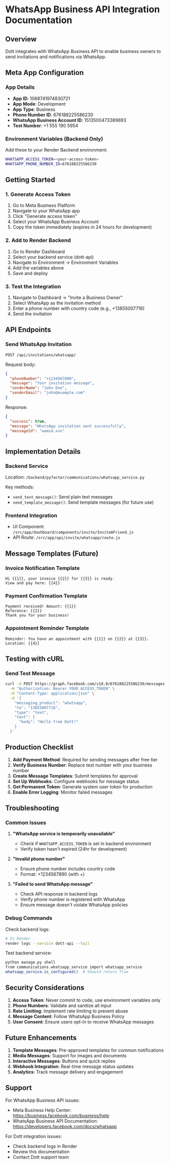 # WhatsApp Business API Integration Documentation

## Overview
Dott integrates with WhatsApp Business API to enable business owners to send invitations and notifications via WhatsApp.

## Meta App Configuration

### App Details
- **App ID**: 1068741974830721
- **App Mode**: Development
- **App Type**: Business
- **Phone Number ID**: 676188225586230
- **WhatsApp Business Account ID**: 1513500473389693
- **Test Number**: +1 555 190 5954

### Environment Variables (Backend Only)
Add these to your Render Backend environment:
```bash
WHATSAPP_ACCESS_TOKEN=<your-access-token>
WHATSAPP_PHONE_NUMBER_ID=676188225586230
```

## Getting Started

### 1. Generate Access Token
1. Go to Meta Business Platform
2. Navigate to your WhatsApp app
3. Click "Generate access token"
4. Select your WhatsApp Business Account
5. Copy the token immediately (expires in 24 hours for development)

### 2. Add to Render Backend
1. Go to Render Dashboard
2. Select your backend service (dott-api)
3. Navigate to Environment → Environment Variables
4. Add the variables above
5. Save and deploy

### 3. Test the Integration
1. Navigate to Dashboard → "Invite a Business Owner"
2. Select WhatsApp as the invitation method
3. Enter a phone number with country code (e.g., +13855007716)
4. Send the invitation

## API Endpoints

### Send WhatsApp Invitation
```
POST /api/invitations/whatsapp/
```

Request body:
```json
{
  "phoneNumber": "+1234567890",
  "message": "Your invitation message",
  "senderName": "John Doe",
  "senderEmail": "john@example.com"
}
```

Response:
```json
{
  "success": true,
  "message": "WhatsApp invitation sent successfully",
  "messageId": "wamid.xxx"
}
```

## Implementation Details

### Backend Service
Location: `/backend/pyfactor/communications/whatsapp_service.py`

Key methods:
- `send_text_message()`: Send plain text messages
- `send_template_message()`: Send template messages (for future use)

### Frontend Integration
- UI Component: `/src/app/dashboard/components/invite/InviteAFriend.js`
- API Route: `/src/app/api/invite/whatsapp/route.js`

## Message Templates (Future)

### Invoice Notification Template
```
Hi {{1}}, your invoice {{2}} for {{3}} is ready.
View and pay here: {{4}}
```

### Payment Confirmation Template
```
Payment received! Amount: {{1}}
Reference: {{2}}
Thank you for your business!
```

### Appointment Reminder Template
```
Reminder: You have an appointment with {{1}} on {{2}} at {{3}}.
Location: {{4}}
```

## Testing with cURL

### Send Test Message
```bash
curl -X POST https://graph.facebook.com/v18.0/676188225586230/messages \
  -H "Authorization: Bearer YOUR_ACCESS_TOKEN" \
  -H "Content-Type: application/json" \
  -d '{
    "messaging_product": "whatsapp",
    "to": "13855007716",
    "type": "text",
    "text": {
      "body": "Hello from Dott!"
    }
  }'
```

## Production Checklist

1. **Add Payment Method**: Required for sending messages after free tier
2. **Verify Business Number**: Replace test number with your business number
3. **Create Message Templates**: Submit templates for approval
4. **Set Up Webhooks**: Configure webhooks for message status
5. **Get Permanent Token**: Generate system user token for production
6. **Enable Error Logging**: Monitor failed messages

## Troubleshooting

### Common Issues

1. **"WhatsApp service is temporarily unavailable"**
   - Check if `WHATSAPP_ACCESS_TOKEN` is set in backend environment
   - Verify token hasn't expired (24hr for development)

2. **"Invalid phone number"**
   - Ensure phone number includes country code
   - Format: +1234567890 (with +)

3. **"Failed to send WhatsApp message"**
   - Check API response in backend logs
   - Verify phone number is registered with WhatsApp
   - Ensure message doesn't violate WhatsApp policies

### Debug Commands

Check backend logs:
```bash
# In Render
render logs --service dott-api --tail
```

Test backend service:
```bash
python manage.py shell
from communications.whatsapp_service import whatsapp_service
whatsapp_service.is_configured()  # Should return True
```

## Security Considerations

1. **Access Token**: Never commit to code, use environment variables only
2. **Phone Numbers**: Validate and sanitize all input
3. **Rate Limiting**: Implement rate limiting to prevent abuse
4. **Message Content**: Follow WhatsApp Business Policy
5. **User Consent**: Ensure users opt-in to receive WhatsApp messages

## Future Enhancements

1. **Template Messages**: Pre-approved templates for common notifications
2. **Media Messages**: Support for images and documents
3. **Interactive Messages**: Buttons and quick replies
4. **Webhook Integration**: Real-time message status updates
5. **Analytics**: Track message delivery and engagement

## Support

For WhatsApp Business API issues:
- Meta Business Help Center: https://business.facebook.com/business/help
- WhatsApp Business API Documentation: https://developers.facebook.com/docs/whatsapp

For Dott integration issues:
- Check backend logs in Render
- Review this documentation
- Contact Dott support team